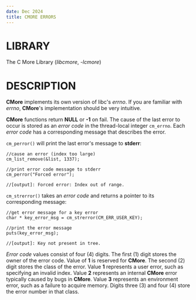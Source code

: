 ```yaml
---
date: Dec 2024
title: CMORE ERRORS
---
```


# LIBRARY

The C More Library (*libcmore*, *-lcmore*)

# DESCRIPTION

**CMore** implements its own version of libc\'s *errno*. If you are
familiar with *errno*, **CMore**\'s implementation should be very
intuitive.

**CMore** functions return **NULL** or **-1** on fail. The cause of the
last error to occur is stored as an *error code* in the thread-local
integer `cm_errno`. Each *error code* has a corresponding message that
describes the error.

`cm_perror()` will print the last error\'s message to **stderr**:

    //cause an error (index too large)
    cm_list_remove(&list, 1337);

    //print error code message to stderr
    cm_perror("Forced error");

    //[output]: Forced error: Index out of range.

`cm_strerror()` takes an *error code* and returns a pointer to its
corresponding message:

    //get error message for a key error
    char * key_error_msg = cm_strerror(CM_ERR_USER_KEY);

    //print the error message
    puts(key_error_msg);

    //[output]: Key not present in tree.

*Error code* values consist of four (4) digits. The first (1) digit
stores the owner of the error code. Value of **1** is reserved for
**CMore**. The second (2) digit stores the class of the error. Value
**1** represents a user error, such as specifying an invalid index.
Value **2** represents an internal **CMore** error typically caused by
bugs in **CMore**. Value **3** represents an environment error, such as
a failure to acquire memory. Digits three (3) and four (4) store the
error number in that class.

